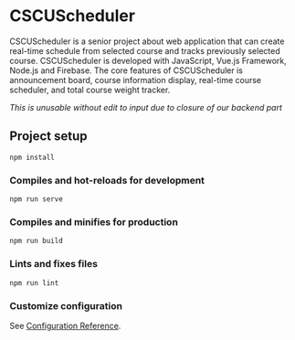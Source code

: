 # CSCUScheduler
CSCUScheduler is a senior project about web application that can create real-time schedule from selected course and tracks previously selected course. CSCUScheduler is developed with JavaScript, Vue.js Framework, Node.js and Firebase. The core features of CSCUScheduler is announcement board, course information display, real-time course scheduler, and total course weight tracker.

*This is unusable without edit to input due to closure of our backend part*
## Project setup
```
npm install
```

### Compiles and hot-reloads for development
```
npm run serve
```

### Compiles and minifies for production
```
npm run build
```

### Lints and fixes files
```
npm run lint
```

### Customize configuration
See [Configuration Reference](https://cli.vuejs.org/config/).
